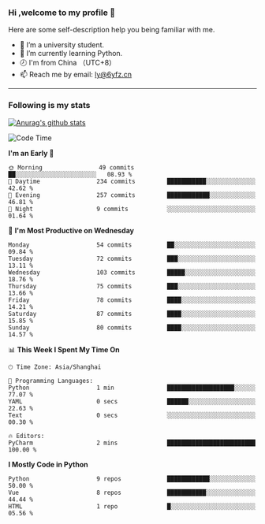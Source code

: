 ### Hi ,welcome to my profile 👋
Here are some self-description help you being familiar with me.
<!--
**liuyunfz/liuyunfz** is a ✨ _special_ ✨ repository because its `README.md` (this file) appears on your GitHub profile.
- 👯 I’m looking to collaborate on ...
- 🤔 I’m looking for help with ...
Here are some ideas to get you started:
-->
- 🏫 I’m a university student.
- 💪 I’m currently learning Python.
- 🕗 I'm from China （UTC+8）
- 📫 Reach me by email: [ly@6yfz.cn](mailto:ly@6yfz.cn)
  
---
### Following is my stats
  
[![Anurag's github stats](https://github-readme-stats.vercel.app/api?username=liuyunfz)](https://github.com/anuraghazra/github-readme-stats)
  
<!--START_SECTION:waka-->
![Code Time](http://img.shields.io/badge/Code%20Time-316%20hrs%2054%20mins-blue)

**I'm an Early 🐤** 

```text
🌞 Morning                49 commits          ██░░░░░░░░░░░░░░░░░░░░░░░   08.93 % 
🌆 Daytime                234 commits         ███████████░░░░░░░░░░░░░░   42.62 % 
🌃 Evening                257 commits         ████████████░░░░░░░░░░░░░   46.81 % 
🌙 Night                  9 commits           ░░░░░░░░░░░░░░░░░░░░░░░░░   01.64 % 
```
📅 **I'm Most Productive on Wednesday** 

```text
Monday                   54 commits          ██░░░░░░░░░░░░░░░░░░░░░░░   09.84 % 
Tuesday                  72 commits          ███░░░░░░░░░░░░░░░░░░░░░░   13.11 % 
Wednesday                103 commits         █████░░░░░░░░░░░░░░░░░░░░   18.76 % 
Thursday                 75 commits          ███░░░░░░░░░░░░░░░░░░░░░░   13.66 % 
Friday                   78 commits          ████░░░░░░░░░░░░░░░░░░░░░   14.21 % 
Saturday                 87 commits          ████░░░░░░░░░░░░░░░░░░░░░   15.85 % 
Sunday                   80 commits          ████░░░░░░░░░░░░░░░░░░░░░   14.57 % 
```


📊 **This Week I Spent My Time On** 

```text
🕑︎ Time Zone: Asia/Shanghai

💬 Programming Languages: 
Python                   1 min               ███████████████████░░░░░░   77.07 % 
YAML                     0 secs              ██████░░░░░░░░░░░░░░░░░░░   22.63 % 
Text                     0 secs              ░░░░░░░░░░░░░░░░░░░░░░░░░   00.30 % 

🔥 Editors: 
PyCharm                  2 mins              █████████████████████████   100.00 % 
```

**I Mostly Code in Python** 

```text
Python                   9 repos             ████████████░░░░░░░░░░░░░   50.00 % 
Vue                      8 repos             ███████████░░░░░░░░░░░░░░   44.44 % 
HTML                     1 repo              █░░░░░░░░░░░░░░░░░░░░░░░░   05.56 % 
```




<!--END_SECTION:waka-->
